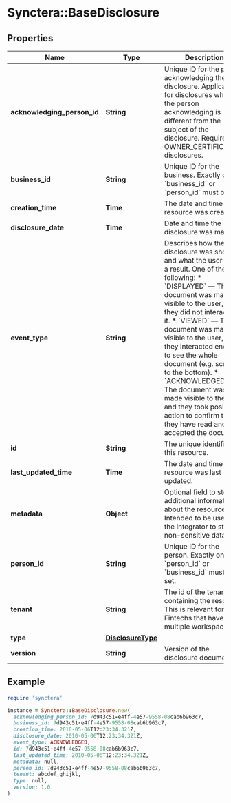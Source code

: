 # Synctera::BaseDisclosure

## Properties

| Name | Type | Description | Notes |
| ---- | ---- | ----------- | ----- |
| **acknowledging_person_id** | **String** | Unique ID for the person acknowledging the disclosure. Applicable for disclosures where the person acknowledging is different from the subject of the disclosure. Required for OWNER_CERTIFICATION disclosures. | [optional] |
| **business_id** | **String** | Unique ID for the business. Exactly one of &#x60;business_id&#x60; or &#x60;person_id&#x60; must be set.  | [optional] |
| **creation_time** | **Time** | The date and time the resource was created. | [optional][readonly] |
| **disclosure_date** | **Time** | Date and time the disclosure was made. | [optional] |
| **event_type** | **String** | Describes how the disclosure was shown and what the user did as a result. One of the following: * &#x60;DISPLAYED&#x60; —     The document was made visible to the user,     but they did not interact with it.  * &#x60;VIEWED&#x60; —     The document was made visible to the user,     and they interacted enough to see the whole document (e.g. scrolled to the bottom).  * &#x60;ACKNOWLEDGED&#x60; —     The document was made visible to the user,     and they took positive action to confirm that they have read and accepted the document. | [optional] |
| **id** | **String** | The unique identifier for this resource. | [optional][readonly] |
| **last_updated_time** | **Time** | The date and time the resource was last updated. | [optional][readonly] |
| **metadata** | **Object** | Optional field to store additional information about the resource. Intended to be used by the integrator to store non-sensitive data.  | [optional] |
| **person_id** | **String** | Unique ID for the person. Exactly one of &#x60;person_id&#x60; or &#x60;business_id&#x60; must be set.  | [optional] |
| **tenant** | **String** | The id of the tenant containing the resource. This is relevant for Fintechs that have multiple workspaces.  | [optional] |
| **type** | [**DisclosureType**](DisclosureType.md) |  | [optional] |
| **version** | **String** | Version of the disclosure document. | [optional] |

## Example

```ruby
require 'synctera'

instance = Synctera::BaseDisclosure.new(
  acknowledging_person_id: 7d943c51-e4ff-4e57-9558-08cab6b963c7,
  business_id: 7d943c51-e4ff-4e57-9558-08cab6b963c7,
  creation_time: 2010-05-06T12:23:34.321Z,
  disclosure_date: 2010-05-06T12:23:34.321Z,
  event_type: ACKNOWLEDGED,
  id: 7d943c51-e4ff-4e57-9558-08cab6b963c7,
  last_updated_time: 2010-05-06T12:23:34.321Z,
  metadata: null,
  person_id: 7d943c51-e4ff-4e57-9558-08cab6b963c7,
  tenant: abcdef_ghijkl,
  type: null,
  version: 1.0
)
```

